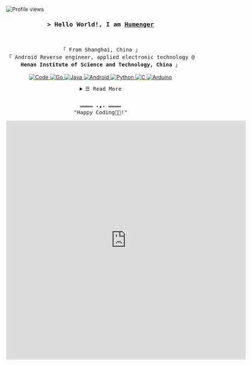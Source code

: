 <!-- https://github.com/Humenger/ -->
<!-- April 15, 2021 -->
<!-- leave a STAR, if you like it ! -->

<!-- Profile Views Counter -->
![Profile views](https://gpvc.arturio.dev/Humenger?v=3)

<!-- Intro  -->
<h3 align="center">
        <samp>&gt; Hello World!, I am
                <b><a target="_blank" href="https://Humenger.github.io/">Humenger</a></b>
        </samp>
</h3>
<br>

<p align="center">
        <!-- Organisation  -->
        <samp>
                「 From Shanghai, China 」
                <br>
                「 Android Reverse engineer, applied electronic technology @<b> Henan Institute of Science and Technology, China</b> 」
                <br>
                <br>
        </samp>
        <!-- Programming Languages -->
        <!-- Code logo -->
        <a href="https://github.com/Humenger?tab=repositories" target="_blank"><img alt="Code"
                        src="https://img.shields.io/badge/-code-000000?style=flat-square&logo=Plex&logoColor=white">
        </a>
        <!-- Go -->
        <a href="https://github.com/Humenger?tab=repositories" target="_blank"><img alt="Go"
                        src="https://img.shields.io/badge/-Go-E34F26?style=flat-square&logo=Go&logoColor=white">
        </a>
        <!-- Java  -->
        <a href="https://github.com/Humenger?tab=repositories" target="_blank"><img alt="Java"
                        src="https://img.shields.io/badge/-Java-1572B6?style=flat-square&logo=Java&logoColor=white">
        </a>
        <!-- Android -->
        <a href="https://github.com/Humenger?tab=repositories" target="_blank"><img alt="Android"
                        src="https://img.shields.io/badge/-Android-F7DF1E?style=flat-square&logo=Android&logoColor=white">
        </a>
        <!-- Python -->
        <a href="https://github.com/Humenger?tab=repositories" target="_blank"><img alt="Python"
                        src="https://img.shields.io/badge/-Python-3776AB?style=flat-square&logo=Python&logoColor=white">
        </a>
        <!-- C -->
        <a href="https://github.com/Humenger?tab=repositories" target="_blank"><img alt="C"
                        src="https://img.shields.io/badge/-C-9b3675?style=flat-square&logo=C&logoColor=white">
        </a>
        <!-- Arduino -->
        <a href="https://github.com/Humenger?tab=repositories" target="_blank"><img alt="Arduino"
                        src="https://img.shields.io/badge/-Arduino-00979D?style=flat-square&logo=Arduino&logoColor=white">
        </a>
</p>

<!-- Details Section-->
<details align="center">
    <summary> <samp>&#9776; Read More</samp></summary>
    <p align="center">
        <br>
        <!-- Activity Widget -->
        <img alt="Humenger's GitHub Stats"
                src="https://github-readme-stats.vercel.app/api?username=Humenger&show_icons=true&theme=radical" />
        <br>
        <!-- Social Links -->
        <p>Find me on</p>
        <!-- Gmail -->
        <a href="mailto:louis4china@gmail.com" target="_blank"><img alt="Gmail"
                src="https://img.shields.io/badge/-Gmail-EA4335?style=flat-square&logo=Gmail&logoColor=white">
        </a>
    </p>
</details>
<br>

<!-- Footer -->
<samp>
    <p align="center">
        ════ ⋆★⋆ ════
        <br>
        "Happy Coding👨‍💻!"
    </p>
</samp>
<!-- 在想要使用窗口小部件的地方插入该标签 -->
<iframe width="640" height="640" src="https://cybermap.kaspersky.com/cn/widget/dynamic/dark" frameborder="0">
